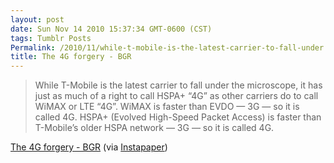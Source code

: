```yaml
---
layout: post
date: Sun Nov 14 2010 15:37:34 GMT-0600 (CST)
tags: Tumblr Posts
Permalink: /2010/11/while-t-mobile-is-the-latest-carrier-to-fall-under
title: The 4G forgery - BGR
---
```


> While T-Mobile is the latest carrier to fall under the microscope, it has just as much of a right to call HSPA+ “4G” as other carriers do to call WiMAX or LTE “4G”. WiMAX is faster than EVDO — 3G — so it is called 4G. HSPA+ (Evolved High-Speed Packet Access) is faster than T-Mobile’s older HSPA network — 3G — so it is called 4G.

[The 4G forgery - BGR](http://www.bgr.com/2010/11/03/the-4g-forgery/) (via [Instapaper](http://www.instapaper.com/))
